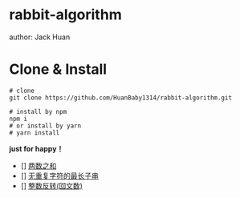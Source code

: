 # rabbit-algorithm

author: Jack Huan

# Clone & Install

```shell
# clone
git clone https://github.com/HuanBaby1314/rabbit-algorithm.git
```

```shell
# install by npm
npm i
# or install by yarn
# yarn install
```

**just for happy！**

- [] [两数之和](https://github.com/HuanBaby1314/rabbit-algorithm/tree/main/algorithm/twoSum)
- [] [无重复字符的最长子串](https://github.com/HuanBaby1314/rabbit-algorithm/algorithm/longestSubstring)
- [] [整数反转(回文数)](https://github.com/HuanBaby1314/rabbit-algorithm/algorithm/isPalindrome)
